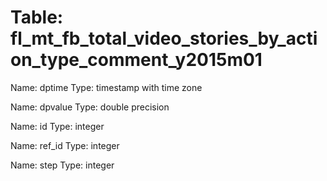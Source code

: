 Table: fl_mt_fb_total_video_stories_by_action_type_comment_y2015m01
===================================================================

Name: dptime
Type: timestamp with time zone

Name: dpvalue
Type: double precision

Name: id
Type: integer

Name: ref_id
Type: integer

Name: step
Type: integer

